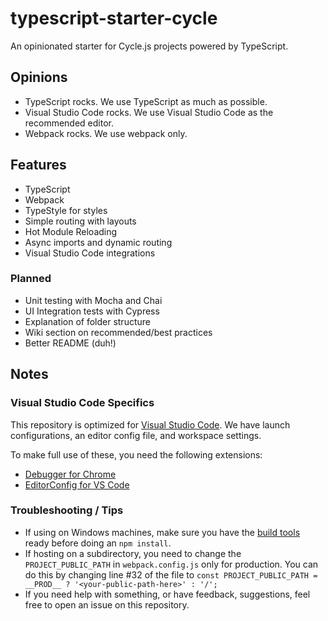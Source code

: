 # typescript-starter-cycle
An opinionated starter for Cycle.js projects powered by TypeScript.

## Opinions
* TypeScript rocks. We use TypeScript as much as possible.
* Visual Studio Code rocks. We use Visual Studio Code as the recommended editor.
* Webpack rocks. We use webpack only.

## Features
* TypeScript
* Webpack
* TypeStyle for styles
* Simple routing with layouts
* Hot Module Reloading
* Async imports and dynamic routing
* Visual Studio Code integrations

### Planned
* Unit testing with Mocha and Chai
* UI Integration tests with Cypress
* Explanation of folder structure
* Wiki section on recommended/best practices
* Better README (duh!)

## Notes

### Visual Studio Code Specifics
This repository is optimized for [Visual Studio Code](https://code.visualstudio.com/).
We have launch configurations, an editor config file, and workspace settings.

To make full use of these, you need the following extensions:
* [Debugger for Chrome](https://marketplace.visualstudio.com/items?itemName=msjsdiag.debugger-for-chrome)
* [EditorConfig for VS Code](https://marketplace.visualstudio.com/items?itemName=EditorConfig.EditorConfig)

### Troubleshooting / Tips
* If using on Windows machines, make sure you have the [build tools](https://github.com/felixrieseberg/windows-build-tools) ready before doing an `npm install`.
* If hosting on a subdirectory, you need to change the `PROJECT_PUBLIC_PATH` in `webpack.config.js` only for production. You can do this by changing line #32 of the file to `const PROJECT_PUBLIC_PATH = __PROD__ ? '<your-public-path-here>' : '/';`
* If you need help with something, or have feedback, suggestions, feel free to open an issue on this repository.
